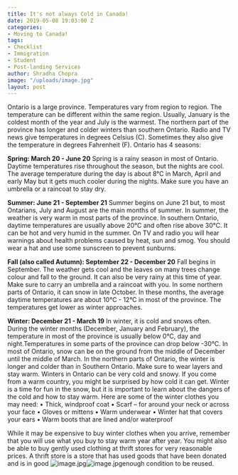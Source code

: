 ```yaml
---
title: It's not always Cold in Canada!
date: 2019-05-08 19:03:00 Z
categories:
- Moving to Canada!
tags:
- Checklist
- Immigration
- Student
- Post-landing Services
author: Shradha Chopra
image: "/uploads/image.jpg"
layout: post
---
```


Ontario is a large province. Temperatures vary from region to region. The temperature can be different within the same region. Usually, January is the coldest month of the year and July is the warmest. The northern part of the province has longer and colder winters than southern Ontario. Radio and TV news give temperatures in degrees Celsius (C). Sometimes they also give the temperature in degrees Fahrenheit (F).
Ontario has 4 seasons:

**Spring: March 20 - June 20**
Spring is a rainy season in most of Ontario. Daytime temperatures rise throughout the season, but the nights are cool. The average temperature during the day is about 8°C in March, April and early May but it gets much cooler during the nights. Make sure you have an umbrella or a raincoat to stay dry.

**Summer: June 21 - September 21**
Summer begins on June 21 but, to most Ontarians, July and August are the main months of summer. In summer, the weather is very warm in most parts of the province. In southern Ontario, daytime temperatures are usually above 20°C and often rise above 30°C. It can be hot and very humid in the summer. On TV and radio you will hear warnings about health problems caused by heat, sun and smog. You should wear a hat and use some sunscreen to prevent sunburns.

**Fall (also called Autumn): September 22 - December 20**
Fall begins in September. The weather gets cool and the leaves on many trees change colour and fall to the ground. It can also be very rainy at this time of year. Make sure to carry an umbrella and a raincoat with you. In some northern parts of Ontario, it can snow in late October. In these months, the average daytime temperatures are about 10°C - 12°C in most of the province. The temperatures get lower as winter approaches.

**Winter: December 21 - March 19**
In winter, it is cold and snows often. During the winter months (December, January and February), the temperature in most of the province is usually below 0°C, day and night.Temperatures in some parts of the province can drop below -30°C. In most of Ontario, snow can be on the ground from the middle of December until the middle of March. In the northern parts of Ontario, the winter is longer and colder than in Southern Ontario. Make sure to wear layers and stay warm. Winters in Ontario can be very cold and snowy. If you come from a warm country, you might be surprised by how cold it can get. Winter is a time for fun in the snow, but it is important to learn about the dangers of the cold and how to stay warm. Here are some of the winter clothes you may need:
• Thick, windproof coat
• Scarf – for around your neck or across your face
• Gloves or mittens
• Warm underwear
• Winter hat that covers your ears
• Warm boots that are lined and/or waterproof

While it may be expensive to buy winter clothes when you arrive, remember that you will use what you buy to stay warm year after year.
You might also be able to buy gently used clothing at thrift stores for very reasonable prices. A thrift store is a store that has used goods that have been donated and is in good ![image.jpg](/uploads/image.jpg)![image.jpg](/uploads/image.jpg)enough condition to be reused.
